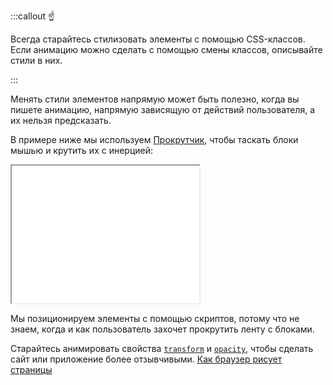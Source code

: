 :::callout ☝️

Всегда старайтесь стилизовать элементы с помощью CSS-классов. Если анимацию можно сделать с помощью смены классов, описывайте стили в них.

:::

Менять стили элементов напрямую может быть полезно, когда вы пишете анимацию, напрямую зависящую от действий пользователя, а их нельзя предсказать.

В примере ниже мы используем [Прокрутчик](https://bespoyasov.ru/scroller/), чтобы таскать блоки мышью и крутить их с инерцией:

<iframe title="Галерея с прокрутчиком (scroller) — Позиционирование элементов с помощью JS — Дока" src="../demos/scroller/" height="220"></iframe>

Мы позиционируем элементы с помощью скриптов, потому что не знаем, когда и как пользователь захочет прокрутить ленту с блоками.

Старайтесь анимировать свойства [`transform`](/css/transform) и [`opacity`](/css/opacity), чтобы сделать сайт или приложение более отзывчивыми. [Как браузер рисует страницы](/js/how-the-browser-creates-pages)

